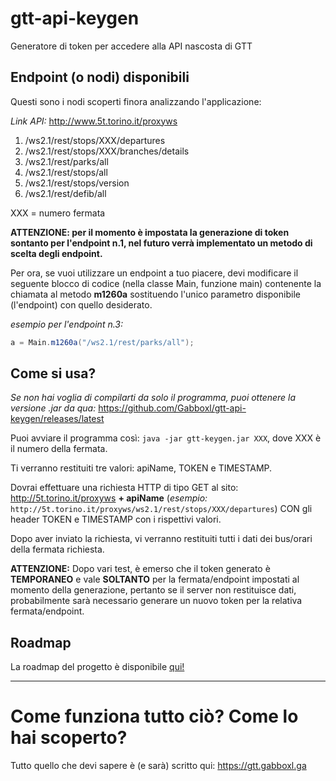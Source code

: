 # gtt-api-keygen
Generatore di token per accedere alla API nascosta di GTT



## Endpoint (o nodi) disponibili
Questi sono i nodi scoperti finora analizzando l'applicazione: 

*Link API:* http://www.5t.torino.it/proxyws

1) /ws2.1/rest/stops/XXX/departures
2) /ws2.1/rest/stops/XXX/branches/details
3) /ws2.1/rest/parks/all
4) /ws2.1/rest/stops/all
5) /ws2.1/rest/stops/version
6) /ws2.1/rest/defib/all


XXX = numero fermata

 **ATTENZIONE: per il momento è impostata la generazione di token sontanto per l'endpoint n.1, nel futuro verrà implementato un metodo di scelta degli endpoint.**

Per ora, se vuoi utilizzare un endpoint a tuo piacere, devi modificare il seguente blocco di codice (nella classe Main, funzione main) contenente la chiamata al metodo **m1260a** sostituendo l'unico parametro disponibile (l'endpoint) con quello desiderato. 

*esempio per l'endpoint n.3:*
```java
a = Main.m1260a("/ws2.1/rest/parks/all");
```

## Come si usa?
*Se non hai voglia di compilarti da solo il programma, puoi ottenere la versione .jar da qua:* https://github.com/Gabboxl/gtt-api-keygen/releases/latest

Puoi avviare il programma così: `java -jar gtt-keygen.jar XXX`,  dove XXX è il numero della fermata.

Ti verranno restituiti tre valori: apiName, TOKEN e TIMESTAMP.

Dovrai effettuare una richiesta HTTP di tipo GET al sito: http://5t.torino.it/proxyws **+ apiName** (*esempio:* `http://5t.torino.it/proxyws/ws2.1/rest/stops/XXX/departures`)
CON gli header TOKEN e TIMESTAMP con i rispettivi valori.

Dopo aver inviato la richiesta, vi verranno restituiti tutti i dati dei bus/orari della fermata richiesta.

**ATTENZIONE:** Dopo vari test, è emerso che il token generato è **TEMPORANEO** e vale **SOLTANTO** per la fermata/endpoint impostati al momento della generazione, pertanto se il server non restituisce dati, probabilmente sarà necessario generare un nuovo token per la relativa fermata/endpoint.


## Roadmap
La roadmap del progetto è disponibile [qui!](https://github.com/Gabboxl/gtt-api-keygen/projects/1)

-----

# Come funziona tutto ciò? Come lo hai scoperto?
Tutto quello che devi sapere è (e sarà) scritto qui: https://gtt.gabboxl.ga
